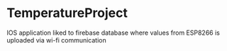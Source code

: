 # TemperatureProject
IOS application liked to firebase database where values from ESP8266 is uploaded via wi-fi communication
